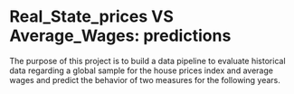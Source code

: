# Real_State_prices VS Average_Wages: predictions
The purpose of this project is to build a data pipeline to evaluate historical data regarding a global sample for the house prices index and average wages and predict the behavior of two measures for the following years.
